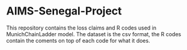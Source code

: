 # AIMS-Senegal-Project
This repository contains the loss claims and R codes used in MunichChainLadder model.
The dataset is the csv format, the R codes contain the coments on top of each code for what it does. 
